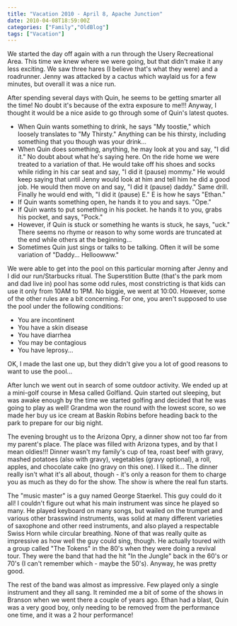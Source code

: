 ```yaml
---
title: "Vacation 2010 - April 8, Apache Junction"
date: 2010-04-08T18:59:00Z
categories: ["Family","OldBlog"]
tags: ["Vacation"]
---
```


We started the day off again with a run through the Usery Recreational Area.  This time we knew where we were going, but that didn't make it any less exciting.  We saw three hares (I believe that's what they were) and a roadrunner.  Jenny was attacked by a cactus which waylaid us for a few minutes, but overall it was a nice run.

After spending several days with Quin, he seems to be getting smarter all the time!  No doubt it's because of the extra exposure to me!!!  Anyway, I thought it would be a nice aside to go through some of Quin's latest quotes.

* When Quin wants something to drink, he says "My toostie," which loosely translates to "My Thirsty."  Anything can be his thirsty, including something that you though was your drink...
* When Quin does something, anything, he may look at you and say, "I did it."  No doubt about what he's saying here.  On the ride home we were treated to a variation of that.  He would take off his shoes and socks while riding in his car seat and say, "I did it (pause) mommy."  He would keep saying that until Jenny would look at him and tell him he did a good job.  He would then move on and say, "I did it (pause) daddy."  Same drill.  Finally he would end with, "I did it (pause) E."  E is how he says "Ethan."
* If Quin wants something open, he hands it to you and says. "Ope."
* If Quin wants to put something in his pocket. he hands it to you, grabs his pocket, and says, "Pock."
* However, if Quin is stuck or something he wants is stuck, he says, "uck."  There seems no rhyme or reason to why some words are truncated at the end while others at the beginning...
* Sometimes Quin just sings or talks to be talking.  Often it will be some variation of "Daddy... Helloowww."

We were able to get into the pool on this particular morning after Jenny and I did our run/Starbucks ritual.  The Superstition Butte (that's the park mom and dad live in) pool has some odd rules, most constricting is that kids can use it only from 10AM to 1PM.  No biggie, we went at 10:00.  However, some of the other rules are a bit concerning.  For one, you aren't supposed to use the pool under the following conditions:

* You are incontinent
* You have a skin disease
* You have diarrhea
* You may be contagious
* You have leprosy...

OK, I made the last one up, but they didn't give you a lot of good reasons to want to use the pool...

After lunch we went out in search of some outdoor activity.  We ended up at a mini-golf course in Mesa called Golfland.  Quin started out sleeping, but was awake enough by the time we started golfing and decided that he was going to play as well!  Grandma won the round with the lowest score, so we made her buy us ice cream at Baskin Robins before heading back to the park to prepare for our big night.

The evening brought us to the Arizona Opry, a dinner show not too far from my parent's place.  The place was filled with Arizona types, and by that I mean oldies!!!  Dinner wasn't my family's cup of tea, roast beef with gravy, mashed potatoes (also with gravy), vegetables (gravy optional), a roll, apples, and chocolate cake (no gravy on this one).  I liked it...  The dinner really isn't what it's all about, though - it's only a reason for them to charge you as much as they do for the show.  The show is where the real fun starts.

The "music master" is a guy named George Staerkel.  This guy could do it all!  I couldn't figure out what his main instrument was since he played so many.  He played keyboard on many songs, but wailed on the trumpet and various other brasswind instruments, was solid at many different varieties of saxophone and other reed instruments, and also played a respectable Swiss Horn while circular breathing.  None of that was really quite as impressive as how well the guy could sing, though.  He actually toured with a group called "The Tokens" in the 80's when they were doing a revival tour.  They were the band that had the hit "In the Jungle" back in the 60's or 70's (I can't remember which - maybe the 50's).  Anyway, he was pretty good.

The rest of the band was almost as impressive.  Few played only a single instrument and they all sang.  It reminded me a bit of some of the shows in Branson when we went there a couple of years ago.  Ethan had a blast, Quin was a very good boy, only needing to be removed from the performance one time, and it was a 2 hour performance!
